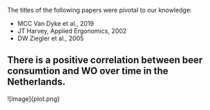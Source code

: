 The titles of the following papers were pivotal to our knowledge:
  * MCC Van Dyke et al., 2019
  * JT Harvey, Applied Ergonomics, 2002
  * DW Ziegler et al., 2005

## There is a positive correlation between beer consumtion and WO over time in the Netherlands. 

![image]{plot.png}